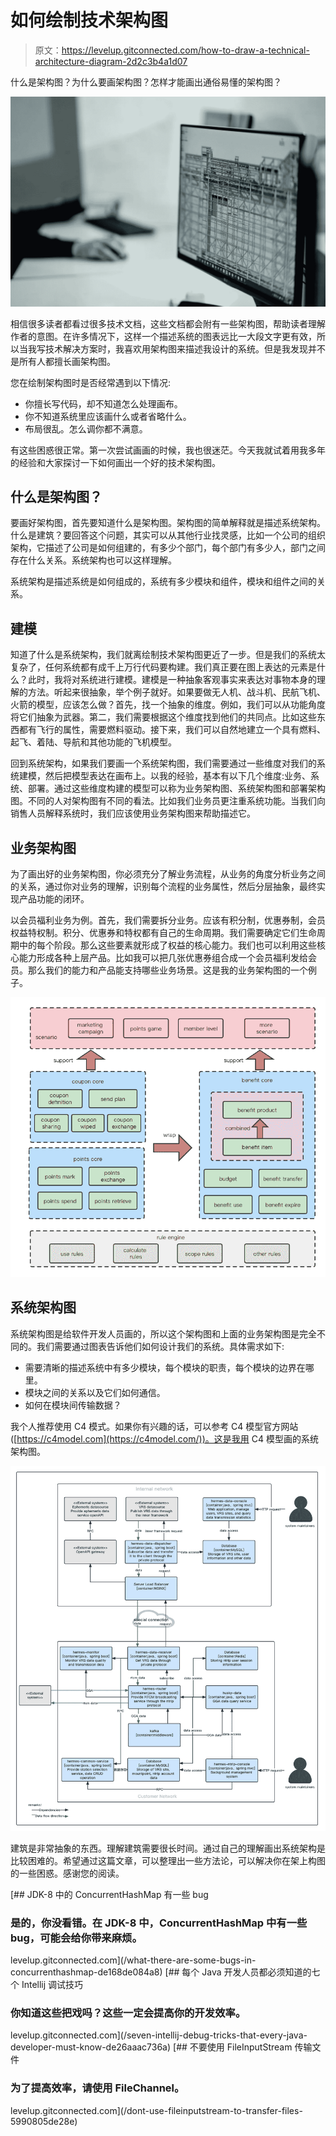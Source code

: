 # 如何绘制技术架构图

> 原文：<https://levelup.gitconnected.com/how-to-draw-a-technical-architecture-diagram-2d2c3b4a1d07>

什么是架构图？为什么要画架构图？怎样才能画出通俗易懂的架构图？

![](img/57b99d982280f58053afd31b0a3301ff.png)

相信很多读者都看过很多技术文档，这些文档都会附有一些架构图，帮助读者理解作者的意图。在许多情况下，这样一个描述系统的图表远比一大段文字更有效，所以当我写技术解决方案时，我喜欢用架构图来描述我设计的系统。但是我发现并不是所有人都擅长画架构图。

您在绘制架构图时是否经常遇到以下情况:

*   你擅长写代码，却不知道怎么处理画布。
*   你不知道系统里应该画什么或者省略什么。
*   布局很乱。怎么调你都不满意。

有这些困惑很正常。第一次尝试画画的时候，我也很迷茫。今天我就试着用我多年的经验和大家探讨一下如何画出一个好的技术架构图。

## 什么是架构图？

要画好架构图，首先要知道什么是架构图。架构图的简单解释就是描述系统架构。什么是建筑？要回答这个问题，其实可以从其他行业找灵感，比如一个公司的组织架构，它描述了公司是如何组建的，有多少个部门，每个部门有多少人，部门之间存在什么关系。系统架构也可以这样理解。

系统架构是描述系统是如何组成的，系统有多少模块和组件，模块和组件之间的关系。

## 建模

知道了什么是系统架构，我们就离绘制技术架构图更近了一步。但是我们的系统太复杂了，任何系统都有成千上万行代码要构建。我们真正要在图上表达的元素是什么？此时，我将对系统进行建模。建模是一种抽象客观事实来表达对事物本身的理解的方法。听起来很抽象，举个例子就好。如果要做无人机、战斗机、民航飞机、火箭的模型，应该怎么做？首先，找一个抽象的维度。例如，我们可以从功能角度将它们抽象为武器。第二，我们需要根据这个维度找到他们的共同点。比如这些东西都有飞行的属性，需要燃料驱动。接下来，我们可以自然地建立一个具有燃料、起飞、着陆、导航和其他功能的飞机模型。

回到系统架构，如果我们要画一个系统架构图，我们需要通过一些维度对我们的系统建模，然后把模型表达在画布上。以我的经验，基本有以下几个维度:业务、系统、部署。通过这些维度构建的模型可以称为业务架构图、系统架构图和部署架构图。不同的人对架构图有不同的看法。比如我们业务员更注重系统功能。当我们向销售人员解释系统时，我们应该使用业务架构图来帮助描述它。

## 业务架构图

为了画出好的业务架构图，你必须充分了解业务流程，从业务的角度分析业务之间的关系，通过你对业务的理解，识别每个流程的业务属性，然后分层抽象，最终实现产品功能的闭环。

以会员福利业务为例。首先，我们需要拆分业务。应该有积分制，优惠券制，会员权益特权制。积分、优惠券和特权都有自己的生命周期。我们需要确定它们生命周期中的每个阶段。那么这些要素就形成了权益的核心能力。我们也可以利用这些核心能力形成各种上层产品。比如我可以把几张优惠券组合成一个会员福利发给会员。那么我们的能力和产品能支持哪些业务场景。这是我的业务架构图的一个例子。

![](img/460206ffea6a768a171ebca3497277ea.png)

## 系统架构图

系统架构图是给软件开发人员画的，所以这个架构图和上面的业务架构图是完全不同的。我们需要通过图表告诉他们如何设计我们的系统。具体需求如下:

*   需要清晰的描述系统中有多少模块，每个模块的职责，每个模块的边界在哪里。
*   模块之间的关系以及它们如何通信。
*   如何在模块间传输数据？

我个人推荐使用 C4 模式。如果你有兴趣的话，可以参考 C4 模型官方网站([https://c4model.com](https://c4model.com/))。这是我用 C4 模型画的系统架构图。

![](img/811032b4269128df640597359876d5a2.png)

建筑是非常抽象的东西。理解建筑需要很长时间。通过自己的理解画出系统架构是比较困难的。希望通过这篇文章，可以整理出一些方法论，可以解决你在架上构图的一些困惑。感谢您的阅读。

[](/what-there-are-some-bugs-in-concurrenthashmap-de168de084a8) [## JDK-8 中的 ConcurrentHashMap 有一些 bug

### 是的，你没看错。在 JDK-8 中，ConcurrentHashMap 中有一些 bug，可能会给你带来麻烦。

levelup.gitconnected.com](/what-there-are-some-bugs-in-concurrenthashmap-de168de084a8) [](/seven-intellij-debug-tricks-that-every-java-developer-must-know-de26aaac736a) [## 每个 Java 开发人员都必须知道的七个 Intellij 调试技巧

### 你知道这些把戏吗？这些一定会提高你的开发效率。

levelup.gitconnected.com](/seven-intellij-debug-tricks-that-every-java-developer-must-know-de26aaac736a) [](/dont-use-fileinputstream-to-transfer-files-5990805de28e) [## 不要使用 FileInputStream 传输文件

### 为了提高效率，请使用 FileChannel。

levelup.gitconnected.com](/dont-use-fileinputstream-to-transfer-files-5990805de28e)